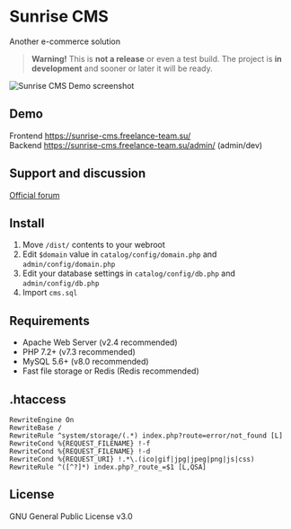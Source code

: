 # Sunrise CMS
Another e-commerce solution

> **Warning!**
> This is **not a release** or even a test build. The project is **in development** and sooner or later it will be ready.

![Sunrise CMS Demo screenshot](git-res/screenshot-demo.png)

## Demo
Frontend https://sunrise-cms.freelance-team.su/  
Backend https://sunrise-cms.freelance-team.su/admin/ (admin/dev)

## Support and discussion
[Official forum](https://freelance-team.su/forum/2-sunrise-cms/)

## Install
1. Move ```/dist/``` contents to your webroot
2. Edit ```$domain``` value in ```catalog/config/domain.php``` and ```admin/config/domain.php```
3. Edit your database settings in ```catalog/config/db.php``` and ```admin/config/db.php```
4. Import ```cms.sql```

## Requirements
* Apache Web Server (v2.4 recommended)  
* PHP 7.2+ (v7.3 recommended)  
* MySQL 5.6+ (v8.0 recommended)  
* Fast file storage or Redis (Redis recommended)

## .htaccess
```
RewriteEngine On  
RewriteBase /  
RewriteRule ^system/storage/(.*) index.php?route=error/not_found [L]  
RewriteCond %{REQUEST_FILENAME} !-f  
RewriteCond %{REQUEST_FILENAME} !-d  
RewriteCond %{REQUEST_URI} !.*\.(ico|gif|jpg|jpeg|png|js|css)  
RewriteRule ^([^?]*) index.php?_route_=$1 [L,QSA]
```

## License
GNU General Public License v3.0
